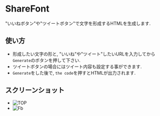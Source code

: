 # ShareFont
"いいねボタン"や"ツイートボタン"で文字を形成するHTMLを生成します.

## 使い方
- 形成したい文字の形と, "いいね"や"ツイート"したいURLを入力してから```Generate```のボタンを押して下さい.
- ツイートボタンの場合にはツイート内容も設定する事ができます.
- ```Generate```をした後で, ```the code```を押すとHTMLが出力されます.

## スクリーンショット
- ![TOP](https://gyazo.com/e476ebae09337e2bcffa62a0ad6b12c8.png)
- ![Fb](https://gyazo.com/980eb27e175ebd02bd3805c14764dc7e.png)
